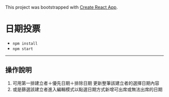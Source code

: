 This project was bootstrapped with [Create React App](https://github.com/facebook/create-react-app).

# 日期投票

- `npm install`
- `npm start`

---

## 操作說明

1. 可用第一排建立者＋優先日期＋排除日期 更新整筆該建立者的選擇日期內容
2. 或是篩選該建立者進入編輯模式以點選日期方式新增可出席或無法出席的日期
